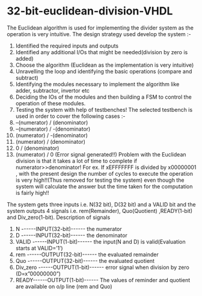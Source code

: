 # 32-bit-euclidean-division-VHDL
The Euclidean algorithm is used for implementing the divider system as the operation is very
intuitive.
The design strategy used develop the system :-
1) Identified the required inputs and outputs
2) Identified any additional I/Os that might be needed(division by zero is added)
3) Choose the algorithm (Euclidean as the implementation is very intuitive)
4) Unravelling the loop and identifying the basic operations (compare and subtract)
5) Identifying the modules necessary to implement the algorithm like adder, subtractor,
invertor etc
6) Deciding the IOs of the modules and then building a FSM to control the operation of
these modules.
7) Testing the system with help of testbenches!
The selected testbench is used in order to cover the following cases :-
1) –(numerator) / (denominator)
2) –(numerator) / -(denominator)
3) (numerator) / -(denominator)
4) (numerator) / (denominator)
5) 0 / (denominator)
6) (numerator) / 0 (Error signal generated!!)
Problem with the Euclidean division is that it takes a lot of time to complete if numerator>>denominator!
For ex. If xEFFFFFFF is divided by x00000001 , with the present design the number of cycles to execute the operation is very high!!(Thus removed for testing the system) even though the system will calculate the answer but the time taken for the computation is fairly high!!

The system gets three inputs i.e. N(32 bit), D(32 bit) and a VALID bit and the system outputs 4 signals i.e. rem(Remainder), Quo(Quotient) ,READY(1-bit) and Div_zero(1-bit).
Description of signals
1) N ------INPUT(32-bit)------ the numerator
2) D ------INPUT(32-bit)------ the denominator
3) VALID ------INPUT(1-bit)------ the input(N and D) is valid(Evaluation starts at
VALID=’1’)
4) rem ------OUTPUT(32-bit)------ the evaluated remainder
5) Quo ------OUTPUT(32-bit)------ the evaluated quotient
6) Div_zero ------OUTPUT(1-bit)------ error signal when division by zero
(D=x”00000000”)
7) READY------OUTPUT(1-bit)------ The values of reminder and quotient are available
on o/p line (rem and Quo)
